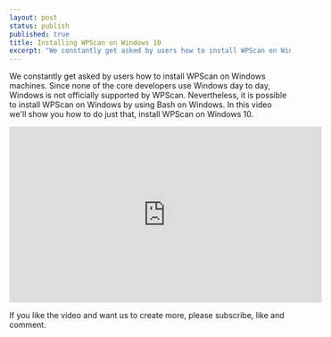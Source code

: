 ```yaml
---
layout: post
status: publish
published: true
title: Installing WPScan on Windows 10
excerpt: "We constantly get asked by users how to install WPScan on Windows machines. Since none of the core developers use Windows day to day, Windows is not officially supported by WPScan. Nevertheless, it is possible to install WPScan on Windows by using Bash on Windows. In this video we'll show you how to do just that, install WPScan on Windows 10."
---
```


We constantly get asked by users how to install WPScan on Windows machines. Since none of the core developers use Windows day to day, Windows is not officially supported by WPScan. Nevertheless, it is possible to install WPScan on Windows by using Bash on Windows. In this video we'll show you how to do just that, install WPScan on Windows 10.

<iframe width="560" height="315" src="https://www.youtube.com/watch?v=M4H___RHvv4" frameborder="0" allowfullscreen></iframe>

If you like the video and want us to create more, please subscribe, like and comment.
